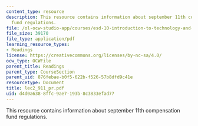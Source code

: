 ```yaml
---
content_type: resource
description: This resource contains information about september 11th compensation
  fund regulations.
file: /ol-ocw-studio-app/courses/esd-10-introduction-to-technology-and-policy-fall-2006/d4d0a6388ffc9ae7193b8c3833efad77_lec2_911_pr.pdf
file_size: 39170
file_type: application/pdf
learning_resource_types:
- Readings
license: https://creativecommons.org/licenses/by-nc-sa/4.0/
ocw_type: OCWFile
parent_title: Readings
parent_type: CourseSection
parent_uid: 876febae-b0f5-622b-f526-57b8dfd9c41e
resourcetype: Document
title: lec2_911_pr.pdf
uid: d4d0a638-8ffc-9ae7-193b-8c3833efad77
---
```

This resource contains information about september 11th compensation fund regulations.